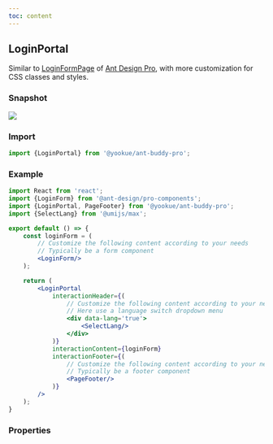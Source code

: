 ```yaml
---
toc: content
---
```


## LoginPortal

Similar to [LoginFormPage](https://github.com/ant-design/pro-components/blob/master/packages/form/src/components/LoginForm/index.md) of [Ant Design Pro](https://pro.ant.design/), with more customization for CSS classes and styles.

### Snapshot

![](/ant-buddy-pro/assets/img/snap/login-portal-1.jpg)

### Import

```jsx | pure
import {LoginPortal} from '@yookue/ant-buddy-pro';
```

### Example

```jsx | pure
import React from 'react';
import {LoginForm} from '@ant-design/pro-components';
import {LoginPortal, PageFooter} from '@yookue/ant-buddy-pro';
import {SelectLang} from '@umijs/max';

export default () => {
    const loginForm = (
        // Customize the following content according to your needs
        // Typically be a form component
        <LoginForm/>
    );

    return (
        <LoginPortal
            interactionHeader={(
                // Customize the following content according to your needs
                // Here use a language switch dropdown menu
                <div data-lang='true'>
                    <SelectLang/>
                </div>
            )}
            interactionContent={loginForm}
            interactionFooter={(
                // Customize the following content according to your needs
                // Typically be a footer component
                <PageFooter/>
            )}
        />
    );
}
```

### Properties

<API src="@/layout/LoginPortal/index.tsx" hideTitle></API>
